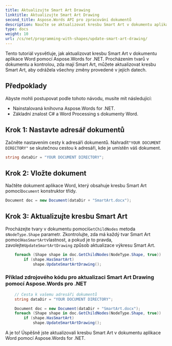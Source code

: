 ```yaml
---
title: Aktualizujte Smart Art Drawing
linktitle: Aktualizujte Smart Art Drawing
second_title: Aspose.Words API pro zpracování dokumentů
description: Naučte se aktualizovat kresbu Smart Art v dokumentu aplikace Word pomocí Aspose.Words for .NET.
type: docs
weight: 10
url: /cs/net/programming-with-shapes/update-smart-art-drawing/
---
```


Tento tutoriál vysvětluje, jak aktualizovat kresbu Smart Art v dokumentu aplikace Word pomocí Aspose.Words for .NET. Procházením tvarů v dokumentu a kontrolou, zda mají Smart Art, můžete aktualizovat kresbu Smart Art, aby odrážela všechny změny provedené v jejích datech.

## Předpoklady
Abyste mohli postupovat podle tohoto návodu, musíte mít následující:

- Nainstalovaná knihovna Aspose.Words for .NET.
- Základní znalost C# a Word Processing s dokumenty Word.

## Krok 1: Nastavte adresář dokumentů
 Začněte nastavením cesty k adresáři dokumentů. Nahradit`"YOUR DOCUMENT DIRECTORY"` se skutečnou cestou k adresáři, kde je umístěn váš dokument.

```csharp
string dataDir = "YOUR DOCUMENT DIRECTORY";
```

## Krok 2: Vložte dokument
 Načtěte dokument aplikace Word, který obsahuje kresbu Smart Art pomocí`Document` konstruktor třídy.

```csharp
Document doc = new Document(dataDir + "SmartArt.docx");
```

## Krok 3: Aktualizujte kresbu Smart Art
 Procházejte tvary v dokumentu pomocí`GetChildNodes` metoda s`NodeType.Shape` parametr. Zkontrolujte, zda má každý tvar Smart Art pomocí`HasSmartArt`vlastnost, a pokud je to pravda, zavolejte`UpdateSmartArtDrawing` způsob aktualizace výkresu Smart Art.

```csharp
	foreach (Shape shape in doc.GetChildNodes(NodeType.Shape, true))
		if (shape.HasSmartArt)
			shape.UpdateSmartArtDrawing();
```


### Příklad zdrojového kódu pro aktualizaci Smart Art Drawing pomocí Aspose.Words pro .NET 

```csharp
	// Cesta k vašemu adresáři dokumentů
	string dataDir = "YOUR DOCUMENT DIRECTORY";

	Document doc = new Document(dataDir + "SmartArt.docx");
	foreach (Shape shape in doc.GetChildNodes(NodeType.Shape, true))
		if (shape.HasSmartArt)
			shape.UpdateSmartArtDrawing();
```

A je to! Úspěšně jste aktualizovali kresbu Smart Art v dokumentu aplikace Word pomocí Aspose.Words for .NET.